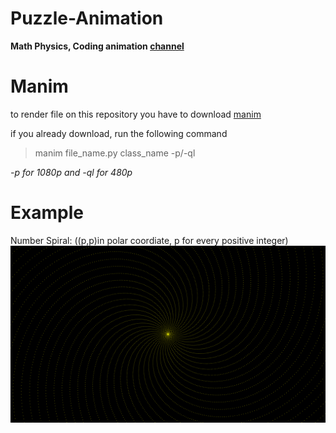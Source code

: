 # Puzzle-Animation
**Math Physics, Coding animation [channel](https://www.youtube.com/channel/UC1zAcjvBEewJIZHZCE5eCOw)**
# Manim
to render file on this repository you have to download [manim](https://github.com/3b1b/manim)

if you already download, run the following command
> manim file_name.py class_name -p/-ql

*-p for 1080p and -ql for 480p*
# Example
Number Spiral: ((p,p)in polar coordiate, p for every positive integer)
![spiral](https://github.com/thanniti/Puzzle-Animation/blob/main/Media/Spiral_ManimCE_v0.8.0.png)
